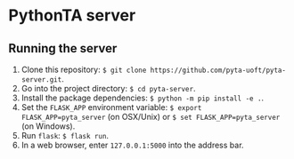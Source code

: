 # PythonTA server

## Running the server

1. Clone this repository: `$ git clone https://github.com/pyta-uoft/pyta-server.git`.
2. Go into the project directory: `$ cd pyta-server`.
3. Install the package dependencies: `$ python -m pip install -e .`.
4. Set the `FLASK_APP` environment variable: `$ export FLASK_APP=pyta_server` (on OSX/Unix) or `$ set FLASK_APP=pyta_server` (on Windows).
5. Run `flask`: `$ flask run`.
6. In a web browser, enter `127.0.0.1:5000` into the address bar.
